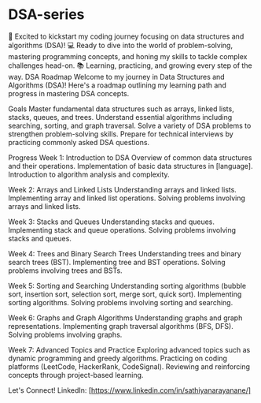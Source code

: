 # DSA-series
🚀 Excited to kickstart my coding journey focusing on data structures and algorithms (DSA)! 💻 Ready to dive into the world of problem-solving, mastering programming concepts, and honing my skills to tackle complex challenges head-on. 📚 Learning, practicing, and growing every step of the way.
DSA Roadmap
Welcome to my journey in Data Structures and Algorithms (DSA)! Here's a roadmap outlining my learning path and progress in mastering DSA concepts.

Goals
 Master fundamental data structures such as arrays, linked lists, stacks, queues, and trees.
 Understand essential algorithms including searching, sorting, and graph traversal.
 Solve a variety of DSA problems to strengthen problem-solving skills.
 Prepare for technical interviews by practicing commonly asked DSA questions.

 
Progress
Week 1: Introduction to DSA
 Overview of common data structures and their operations.
 Implementation of basic data structures in [language].
 Introduction to algorithm analysis and complexity.
 
Week 2: Arrays and Linked Lists
 Understanding arrays and linked lists.
 Implementing array and linked list operations.
 Solving problems involving arrays and linked lists.
 
Week 3: Stacks and Queues
 Understanding stacks and queues.
 Implementing stack and queue operations.
 Solving problems involving stacks and queues.
 
Week 4: Trees and Binary Search Trees
 Understanding trees and binary search trees (BST).
 Implementing tree and BST operations.
 Solving problems involving trees and BSTs.
 
Week 5: Sorting and Searching
 Understanding sorting algorithms (bubble sort, insertion sort, selection sort, merge sort, quick sort).
 Implementing sorting algorithms.
 Solving problems involving sorting and searching.
 
Week 6: Graphs and Graph Algorithms
 Understanding graphs and graph representations.
 Implementing graph traversal algorithms (BFS, DFS).
 Solving problems involving graphs.
 
Week 7: Advanced Topics and Practice
 Exploring advanced topics such as dynamic programming and greedy algorithms.
 Practicing on coding platforms (LeetCode, HackerRank, CodeSignal).
 Reviewing and reinforcing concepts through project-based learning.
 
Let's Connect!
LinkedIn: [https://www.linkedin.com/in/sathiyanarayanane/]

